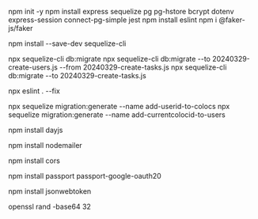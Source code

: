 npm init -y
npm install express sequelize pg pg-hstore bcrypt dotenv express-session connect-pg-simple jest 
npm install eslint
npm i @faker-js/faker

<!-- Pour installer la CLI Sequelize : -->
npm install --save-dev sequelize-cli
<!-- Créer/exécuter les tables dans la base de données -->
<!-- Effectuer la migration dans l'ordre des tables en spécifiant le nom du fichier -->
npx sequelize-cli db:migrate
npx sequelize-cli db:migrate --to 20240329-create-users.js --from 20240329-create-tasks.js
npx sequelize-cli db:migrate --to 20240329-create-tasks.js

<!-- Fonctionnalité de correction automatique pour certaines règles -->
npx eslint . --fix

<!-- Au fil du projet, on se rends compte que pour définir une association pour qu'un Users puisse créer plusieurs Colocs (dans la vie du compte) mais qu'il puisse appartenir qu'à une seule Colocs -->
<!-- Pour cela nous faisons une nouvelle migration Sequelize pour MAJ la BDD -->
npx sequelize migration:generate --name add-userid-to-colocs
npx sequelize migration:generate --name add-currentcolocid-to-users

<!-- Nous permettra de gérer les dates pour la fréquence des tâches -->
npm install dayjs

<!-- nodemailer est un module qui permet d'envoyer des e-mails facilement depuis Node.js. pour le Reset Password -->
npm install nodemailer

<!-- Pour configurer les CORS sur le serveur backend et autoriser les requêtes coté frontend -->
npm install cors

<!-- Dépendance pour gérer l'authentification par le compte Google -->
npm install passport passport-google-oauth20

<!-- Changement majeur sur le projet de express-session à JWT car difficultés à gérer les cookies côté front -->
npm install jsonwebtoken

<!-- Pour générer une chaîne aléatoire encodée en base64 pour la clé secrète -->
openssl rand -base64 32